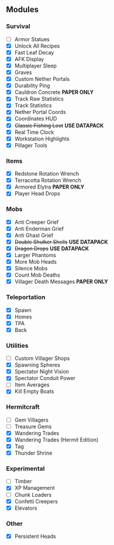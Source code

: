 ## Modules

### Survival

- [ ] Armor Statues
- [x] Unlock All Recipes
- [x] Fast Leaf Decay
- [x] AFK Display
- [x] Multiplayer Sleep
- [x] Graves
- [x] Custom Nether Portals
- [x] Durability Ping
- [x] Cauldron Concrete **PAPER ONLY**
- [x] Track Raw Statistics
- [x] Track Statistics
- [x] Nether Portal Coords
- [x] Coordinates HUD
- [x] ~~Classic Fishing Loot~~ **USE DATAPACK**
- [x] Real Time Clock
- [x] Workstation Highlights
- [x] Pillager Tools

### Items
- [x] Redstone Rotation Wrench
- [x] Terracotta Rotation Wrench
- [x] Armored Elytra **PAPER ONLY**
- [x] Player Head Drops

### Mobs

- [x] Anti Creeper Grief
- [x] Anti Enderman Grief
- [x] Anti Ghast Grief
- [x] ~~Double Shulker Shells~~ **USE DATAPACK**
- [x] ~~Dragon Drops~~ **USE DATAPACK**
- [x] Larger Phantoms
- [x] More Mob Heads
- [x] Silence Mobs
- [x] Count Mob Deaths
- [x] Villager Death Messages **PAPER ONLY**

### Teleportation

- [x] Spawn
- [x] Homes
- [x] TPA
- [x] Back

### Utilities

- [ ] Custom Villager Shops
- [x] Spawning Spheres
- [x] Spectator Night Vision
- [x] Spectator Conduit Power
- [ ] Item Averages
- [x] Kill Empty Boats

### Hermitcraft

- [ ] Gem Villagers
- [ ] Treasure Gems
- [x] Wandering Trades
- [x] Wandering Trades (Hermit Edition)
- [x] Tag
- [x] Thunder Shrine

### Experimental

- [ ] Timber
- [x] XP Management
- [ ] Chunk Loaders
- [x] Confetti Creepers
- [x] Elevators

### Other
- [x] Persistent Heads
